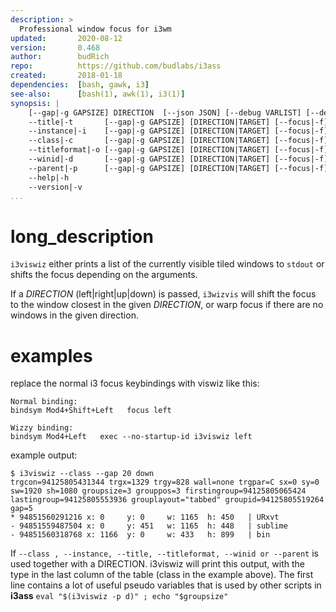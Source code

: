 ```yaml
---
description: >
  Professional window focus for i3wm
updated:       2020-08-12
version:       0.468
author:        budRich
repo:          https://github.com/budlabs/i3ass
created:       2018-01-18
dependencies:  [bash, gawk, i3]
see-also:      [bash(1), awk(1), i3(1)]
synopsis: |
    [--gap|-g GAPSIZE] DIRECTION  [--json JSON] [--debug VARLIST] [--debug-format FORMAT] [--verbose]
    --title|-t       [--gap|-g GAPSIZE] [DIRECTION|TARGET] [--focus|-f] [--json JSON] [--debug VARLIST] [--debug-format FORMAT] [--verbose] 
    --instance|-i    [--gap|-g GAPSIZE] [DIRECTION|TARGET] [--focus|-f] [--json JSON] [--debug VARLIST] [--debug-format FORMAT] [--verbose]
    --class|-c       [--gap|-g GAPSIZE] [DIRECTION|TARGET] [--focus|-f] [--json JSON] [--debug VARLIST] [--debug-format FORMAT] [--verbose]
    --titleformat|-o [--gap|-g GAPSIZE] [DIRECTION|TARGET] [--focus|-f] [--json JSON] [--debug VARLIST] [--debug-format FORMAT] [--verbose]
    --winid|-d       [--gap|-g GAPSIZE] [DIRECTION|TARGET] [--focus|-f] [--json JSON] [--debug VARLIST] [--debug-format FORMAT] [--verbose]
    --parent|-p      [--gap|-g GAPSIZE] [DIRECTION|TARGET] [--focus|-f] [--json JSON] [--debug VARLIST] [--debug-format FORMAT] [--verbose]
    --help|-h
    --version|-v
...
```


# long_description

`i3viswiz` either prints a list of the currently visible tiled windows to `stdout` or shifts the focus depending on the arguments.  

If a *DIRECTION* (left|right|up|down) is passed, `i3wizvis` will shift the focus to the window closest in the given *DIRECTION*, or warp focus if there are no windows in the given direction.  

# examples

replace the normal i3 focus keybindings with viswiz like this:  
``` text
Normal binding:
bindsym Mod4+Shift+Left   focus left

Wizzy binding:
bindsym Mod4+Left   exec --no-startup-id i3viswiz left
```

example output:  
``` text
$ i3viswiz --class --gap 20 down
trgcon=94125805431344 trgx=1329 trgy=828 wall=none trgpar=C sx=0 sy=0 sw=1920 sh=1080 groupsize=3 grouppos=3 firstingroup=94125805065424 lastingroup=94125805553936 grouplayout="tabbed" groupid=94125805519264 gap=5
* 94851560291216 x: 0     y: 0     w: 1165  h: 450   | URxvt
- 94851559487504 x: 0     y: 451   w: 1165  h: 448   | sublime
- 94851560318768 x: 1166  y: 0     w: 433   h: 899   | bin
```

If `--class , --instance, --title, --titleformat, --winid or --parent` is used together with a DIRECTION. i3viswiz will print this output, with the type in the last column of the table (class in the example above). The first line contains a lot of useful pseudo variables that is used by other scripts in **i3ass** 
`eval "$(i3viswiz -p d)" ; echo "$groupsize"`
